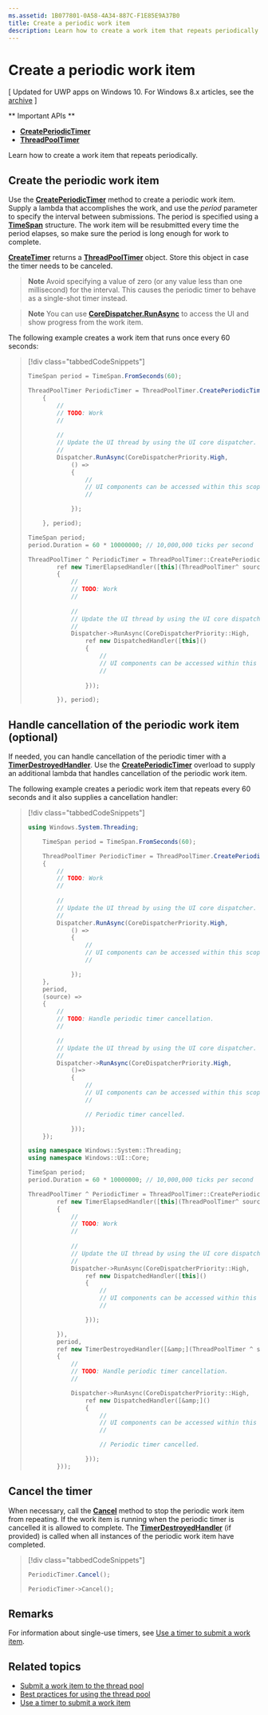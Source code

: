 ```yaml
---
ms.assetid: 1B077801-0A58-4A34-887C-F1E85E9A37B0
title: Create a periodic work item
description: Learn how to create a work item that repeats periodically.
---
```

# Create a periodic work item

\[ Updated for UWP apps on Windows 10. For Windows 8.x articles, see the [archive](http://go.microsoft.com/fwlink/p/?linkid=619132) \]

** Important APIs **

-   [**CreatePeriodicTimer**](https://msdn.microsoft.com/library/windows/apps/Hh967915)
-   [**ThreadPoolTimer**](https://msdn.microsoft.com/library/windows/apps/BR230587)

Learn how to create a work item that repeats periodically.

## Create the periodic work item

Use the [**CreatePeriodicTimer**](https://msdn.microsoft.com/library/windows/apps/Hh967915) method to create a periodic work item. Supply a lambda that accomplishes the work, and use the *period* parameter to specify the interval between submissions. The period is specified using a [**TimeSpan**](https://msdn.microsoft.com/library/windows/apps/BR225996) structure. The work item will be resubmitted every time the period elapses, so make sure the period is long enough for work to complete.

[**CreateTimer**](https://msdn.microsoft.com/en-us/library/windows/apps/windows.system.threading.threadpooltimer.createtimer.aspx) returns a [**ThreadPoolTimer**](https://msdn.microsoft.com/library/windows/apps/BR230587) object. Store this object in case the timer needs to be canceled.

> **Note**  Avoid specifying a value of zero (or any value less than one millisecond) for the interval. This causes the periodic timer to behave as a single-shot timer instead.

> **Note**  You can use [**CoreDispatcher.RunAsync**](https://msdn.microsoft.com/library/windows/apps/Hh750317) to access the UI and show progress from the work item.

The following example creates a work item that runs once every 60 seconds:

> [!div class="tabbedCodeSnippets"]
> ```csharp
> TimeSpan period = TimeSpan.FromSeconds(60);
> 
> ThreadPoolTimer PeriodicTimer = ThreadPoolTimer.CreatePeriodicTimer((source) =>
>     {
>         // 
>         // TODO: Work
>         // 
>         
>         // 
>         // Update the UI thread by using the UI core dispatcher.
>         // 
>         Dispatcher.RunAsync(CoreDispatcherPriority.High,
>             () =>
>             {
>                 // 
>                 // UI components can be accessed within this scope.
>                 // 
> 
>             });
> 
>     }, period);
> ```
> ``` cpp
> TimeSpan period;
> period.Duration = 60 * 10000000; // 10,000,000 ticks per second
> 
> ThreadPoolTimer ^ PeriodicTimer = ThreadPoolTimer::CreatePeriodicTimer(
>         ref new TimerElapsedHandler([this](ThreadPoolTimer^ source)
>         {
>             // 
>             // TODO: Work
>             // 
>             
>             // 
>             // Update the UI thread by using the UI core dispatcher.
>             // 
>             Dispatcher->RunAsync(CoreDispatcherPriority::High,
>                 ref new DispatchedHandler([this]()
>                 {
>                     // 
>                     // UI components can be accessed within this scope.
>                     // 
>                         
>                 }));
> 
>         }), period);
> ```

## Handle cancellation of the periodic work item (optional)

If needed, you can handle cancellation of the periodic timer with a [**TimerDestroyedHandler**](https://msdn.microsoft.com/library/windows/apps/Hh967926). Use the [**CreatePeriodicTimer**](https://msdn.microsoft.com/library/windows/apps/Hh967915) overload to supply an additional lambda that handles cancellation of the periodic work item.

The following example creates a periodic work item that repeats every 60 seconds and it also supplies a cancellation handler:

> [!div class="tabbedCodeSnippets"]
> ``` csharp
> using Windows.System.Threading;
> 
>     TimeSpan period = TimeSpan.FromSeconds(60);
> 
>     ThreadPoolTimer PeriodicTimer = ThreadPoolTimer.CreatePeriodicTimer((source) =>
>     {
>         // 
>         // TODO: Work
>         // 
>         
>         // 
>         // Update the UI thread by using the UI core dispatcher.
>         // 
>         Dispatcher.RunAsync(CoreDispatcherPriority.High,
>             () =>
>             {
>                 // 
>                 // UI components can be accessed within this scope.
>                 // 
> 
>             });
>     },
>     period,
>     (source) =>
>     {
>         // 
>         // TODO: Handle periodic timer cancellation.
>         // 
> 
>         // 
>         // Update the UI thread by using the UI core dispatcher.
>         // 
>         Dispatcher->RunAsync(CoreDispatcherPriority.High,
>             ()=>
>             {
>                 // 
>                 // UI components can be accessed within this scope.
>                 //                 
> 
>                 // Periodic timer cancelled.
> 
>             }));
>     });
> ```
> ``` cpp
> using namespace Windows::System::Threading;
> using namespace Windows::UI::Core;
> 
> TimeSpan period;
> period.Duration = 60 * 10000000; // 10,000,000 ticks per second
> 
> ThreadPoolTimer ^ PeriodicTimer = ThreadPoolTimer::CreatePeriodicTimer(
>         ref new TimerElapsedHandler([this](ThreadPoolTimer^ source)
>         {
>             // 
>             // TODO: Work
>             // 
>                 
>             // 
>             // Update the UI thread by using the UI core dispatcher.
>             // 
>             Dispatcher->RunAsync(CoreDispatcherPriority::High,
>                 ref new DispatchedHandler([this]()
>                 {
>                     // 
>                     // UI components can be accessed within this scope.
>                     // 
> 
>                 }));
> 
>         }),
>         period,
>         ref new TimerDestroyedHandler([&amp;](ThreadPoolTimer ^ source)
>         {
>             // 
>             // TODO: Handle periodic timer cancellation.
>             // 
> 
>             Dispatcher->RunAsync(CoreDispatcherPriority::High,
>                 ref new DispatchedHandler([&amp;]()
>                 {
>                     // 
>                     // UI components can be accessed within this scope.
>                     // 
> 
>                     // Periodic timer cancelled.
> 
>                 }));
>         }));
> ```

## Cancel the timer

When necessary, call the [**Cancel**](https://msdn.microsoft.com/en-us/library/windows/apps/windows.system.threading.threadpooltimer.cancel.aspx) method to stop the periodic work item from repeating. If the work item is running when the periodic timer is cancelled it is allowed to complete. The [**TimerDestroyedHandler**](https://msdn.microsoft.com/library/windows/apps/Hh967926) (if provided) is called when all instances of the periodic work item have completed.

> [!div class="tabbedCodeSnippets"]
> ``` csharp
> PeriodicTimer.Cancel();
> ```
> ``` cpp
> PeriodicTimer->Cancel();
> ```

## Remarks

For information about single-use timers, see [Use a timer to submit a work item](use-a-timer-to-submit-a-work-item.md).

## Related topics

* [Submit a work item to the thread pool](submit-a-work-item-to-the-thread-pool.md)
* [Best practices for using the thread pool](best-practices-for-using-the-thread-pool.md)
* [Use a timer to submit a work item](use-a-timer-to-submit-a-work-item.md)
 



<!--HONumber=Mar16_HO1-->



